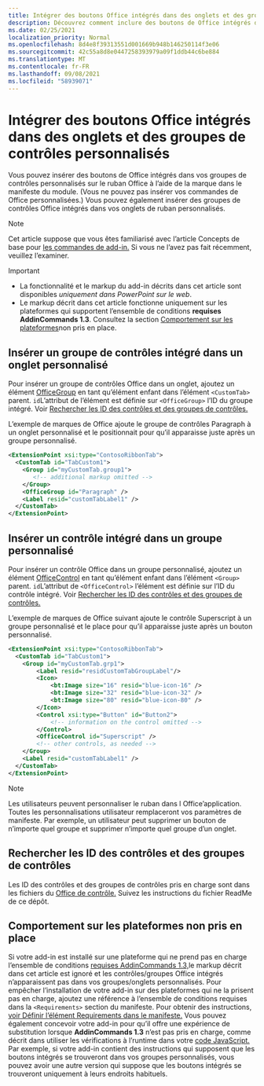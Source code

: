 ```yaml
---
title: Intégrer des boutons Office intégrés dans des onglets et des groupes de contrôles personnalisés
description: Découvrez comment inclure des boutons de Office intégrés dans vos groupes de commandes et onglets personnalisés sur Office ruban.
ms.date: 02/25/2021
localization_priority: Normal
ms.openlocfilehash: 8d4e8f39313551d001669b948b146250114f3e06
ms.sourcegitcommit: 42c55a8d8e0447258393979a09f1ddb44c6be884
ms.translationtype: MT
ms.contentlocale: fr-FR
ms.lasthandoff: 09/08/2021
ms.locfileid: "58939071"
---
```

# <a name="integrate-built-in-office-buttons-into-custom-control-groups-and-tabs"></a>Intégrer des boutons Office intégrés dans des onglets et des groupes de contrôles personnalisés

Vous pouvez insérer des boutons de Office intégrés dans vos groupes de contrôles personnalisés sur le ruban Office à l’aide de la marque dans le manifeste du module. (Vous ne pouvez pas insérer vos commandes de Office personnalisées.) Vous pouvez également insérer des groupes de contrôles Office intégrés dans vos onglets de ruban personnalisés.

> [!NOTE]
> Cet article suppose que vous êtes familiarisé avec l’article Concepts de base pour [les commandes de add-in.](add-in-commands.md) Si vous ne l’avez pas fait récemment, veuillez l’examiner.

> [!IMPORTANT]
>
> - La fonctionnalité et le markup du add-in décrits dans cet article sont disponibles *uniquement dans PowerPoint sur le web*.
> - Le markup décrit dans cet article fonctionne uniquement sur les plateformes qui supportent l’ensemble de conditions **requises AddinCommands 1.3**. Consultez la section [Comportement sur les plateformes](#behavior-on-unsupported-platforms)non pris en place.

## <a name="insert-a-built-in-control-group-into-a-custom-tab"></a>Insérer un groupe de contrôles intégré dans un onglet personnalisé

Pour insérer un groupe de contrôles Office dans un onglet, ajoutez un élément [OfficeGroup](../reference/manifest/customtab.md#officegroup) en tant qu’élément enfant dans l’élément `<CustomTab>` parent. `id`L’attribut de l’élément est définie sur `<OfficeGroup>` l’ID du groupe intégré. Voir [Rechercher les ID des contrôles et des groupes de contrôles.](#find-the-ids-of-controls-and-control-groups)

L’exemple de marques de Office ajoute le groupe de contrôles Paragraph à un onglet personnalisé et le positionnait pour qu’il apparaisse juste après un groupe personnalisé.

```xml
<ExtensionPoint xsi:type="ContosoRibbonTab">
  <CustomTab id="TabCustom1">
    <Group id="myCustomTab.group1">
       <!-- additional markup omitted -->
    </Group>
    <OfficeGroup id="Paragraph" />
    <Label resid="customTabLabel1" />
  </CustomTab>
</ExtensionPoint>
```

## <a name="insert-a-built-in-control-into-a-custom-group"></a>Insérer un contrôle intégré dans un groupe personnalisé

Pour insérer un contrôle Office dans un groupe personnalisé, ajoutez un élément [OfficeControl](../reference/manifest/group.md#officecontrol) en tant qu’élément enfant dans l’élément `<Group>` parent. `id`L’attribut de `<OfficeControl>` l’élément est définie sur l’ID du contrôle intégré. Voir [Rechercher les ID des contrôles et des groupes de contrôles.](#find-the-ids-of-controls-and-control-groups)

L’exemple de marques de Office suivant ajoute le contrôle Superscript à un groupe personnalisé et le place pour qu’il apparaisse juste après un bouton personnalisé.

```xml
<ExtensionPoint xsi:type="ContosoRibbonTab">
  <CustomTab id="TabCustom1">
    <Group id="myCustomTab.grp1">
        <Label resid="residCustomTabGroupLabel"/>
        <Icon>
            <bt:Image size="16" resid="blue-icon-16" />
            <bt:Image size="32" resid="blue-icon-32" />
            <bt:Image size="80" resid="blue-icon-80" />
        </Icon>
        <Control xsi:type="Button" id="Button2">
            <!-- information on the control omitted -->
        </Control>
        <OfficeControl id="Superscript" />
        <!-- other controls, as needed -->
    </Group>
    <Label resid="customTabLabel1" />
  </CustomTab>
</ExtensionPoint>
```

> [!NOTE]
> Les utilisateurs peuvent personnaliser le ruban dans l Office’application. Toutes les personnalisations utilisateur remplaceront vos paramètres de manifeste. Par exemple, un utilisateur peut supprimer un bouton de n’importe quel groupe et supprimer n’importe quel groupe d’un onglet.

## <a name="find-the-ids-of-controls-and-control-groups"></a>Rechercher les ID des contrôles et des groupes de contrôles

Les ID des contrôles et des groupes de contrôles pris en charge sont dans les fichiers du [Office de contrôle.](https://github.com/OfficeDev/office-control-ids) Suivez les instructions du fichier ReadMe de ce dépôt.

## <a name="behavior-on-unsupported-platforms"></a>Comportement sur les plateformes non pris en place

Si votre add-in est installé sur une plateforme qui ne prend pas en charge l’ensemble de conditions [requises AddinCommands 1.3,](../reference/requirement-sets/add-in-commands-requirement-sets.md)le markup décrit dans cet article est ignoré et les contrôles/groupes Office intégrés n’apparaissent pas dans vos groupes/onglets personnalisés. Pour empêcher l’installation de votre add-in sur des plateformes qui ne la prisent pas en charge, ajoutez une référence à l’ensemble de conditions requises dans la `<Requirements>` section du manifeste. Pour obtenir des instructions, [voir Définir l’élément Requirements dans le manifeste.](../develop/specify-office-hosts-and-api-requirements.md#set-the-requirements-element-in-the-manifest) Vous pouvez également concevoir votre add-in pour qu’il offre une expérience de substitution lorsque **AddinCommands 1.3** n’est pas pris en charge, comme décrit dans utiliser les vérifications à l’runtime dans votre [code JavaScript.](../develop/specify-office-hosts-and-api-requirements.md#use-runtime-checks-in-your-javascript-code) Par exemple, si votre add-in contient des instructions qui supposent que les boutons intégrés se trouveront dans vos groupes personnalisés, vous pouvez avoir une autre version qui suppose que les boutons intégrés se trouveront uniquement à leurs endroits habituels.
